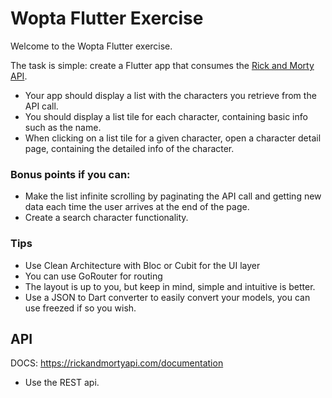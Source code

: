 # Wopta Flutter Exercise

Welcome to the Wopta Flutter exercise.

The task is simple: create a Flutter app that consumes the [Rick and Morty API](https://rickandmortyapi.com/).

- Your app should display a list with the characters you retrieve from the API call.
- You should display a list tile for each character, containing basic info such as the name.
- When clicking on a list tile for a given character, open a character detail page, containing the detailed info of the character.

### Bonus points if you can:
- Make the list infinite scrolling by paginating the API call and getting new data each time the user arrives at the end of the page.
- Create a search character functionality.

### Tips
- Use Clean Architecture with Bloc or Cubit for the UI layer
- You can use GoRouter for routing
- The layout is up to you, but keep in mind, simple and intuitive is better.
- Use a JSON to Dart converter to easily convert your models, you can use freezed if so you wish.

## API
DOCS: https://rickandmortyapi.com/documentation
- Use the REST api.
